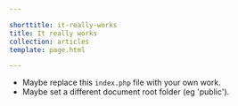 ```yaml
---

shorttitle: it-really-works
title: It really works
collection: articles
template: page.html

---
```


* Maybe replace this `index.php` file with your own work.
* Maybe set a different document root folder (eg 'public').